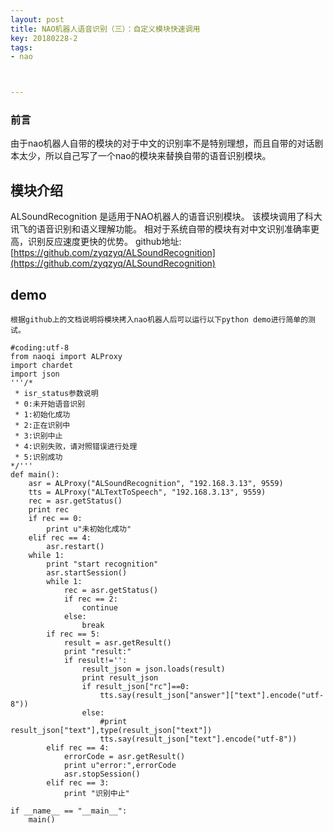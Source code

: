 ```yaml
---
layout: post
title: NAO机器人语音识别（三）：自定义模块快速调用
key: 20180228-2
tags:
- nao



---
```


### 前言
由于nao机器人自带的模块的对于中文的识别率不是特别理想，而且自带的对话剧本太少，所以自己写了一个nao的模块来替换自带的语音识别模块。

## 模块介绍
ALSoundRecognition 是适用于NAO机器人的语音识别模块。
该模块调用了科大讯飞的语音识别和语义理解功能。
相对于系统自带的模块有对中文识别准确率更高，识别反应速度更快的优势。
github地址:[https://github.com/zyqzyq/ALSoundRecognition](https://github.com/zyqzyq/ALSoundRecognition)
	
## demo 
	根据github上的文档说明将模块拷入nao机器人后可以运行以下python demo进行简单的测试。
	

```
#coding:utf-8
from naoqi import ALProxy
import chardet
import json
'''/*
 * isr_status参数说明
 * 0:未开始语音识别
 * 1:初始化成功
 * 2:正在识别中
 * 3:识别中止
 * 4:识别失败，请对照错误进行处理
 * 5:识别成功
*/'''
def main():
    asr = ALProxy("ALSoundRecognition", "192.168.3.13", 9559)
    tts = ALProxy("ALTextToSpeech", "192.168.3.13", 9559)
    rec = asr.getStatus()
    print rec
    if rec == 0:
        print u"未初始化成功"
    elif rec == 4:
        asr.restart()
    while 1:
        print "start recognition"
        asr.startSession()
        while 1:
            rec = asr.getStatus()
            if rec == 2:
                continue
            else:
                break
        if rec == 5:
            result = asr.getResult()
            print "result:"
            if result!='':
                result_json = json.loads(result)
                print result_json
                if result_json["rc"]==0:
                    tts.say(result_json["answer"]["text"].encode("utf-8"))
                else:
                    #print result_json["text"],type(result_json["text"])
                    tts.say(result_json["text"].encode("utf-8"))
        elif rec == 4:
            errorCode = asr.getResult()
            print u"error:",errorCode
            asr.stopSession()
        elif rec == 3:
            print "识别中止"
 
if __name__ == "__main__":
    main()
```